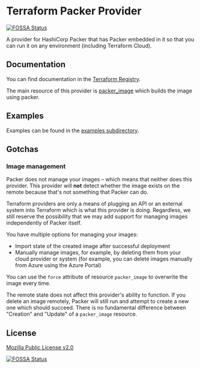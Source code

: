 # Terraform Packer Provider
[![FOSSA Status](https://app.fossa.com/api/projects/git%2Bgithub.com%2Ftoowoxx%2Fterraform-provider-packer.svg?type=shield)](https://app.fossa.com/projects/git%2Bgithub.com%2Ftoowoxx%2Fterraform-provider-packer?ref=badge_shield)


A provider for HashiCorp Packer that has Packer embedded in it so that you can run it
on any environment (including Terraform Cloud).

## Documentation

You can find documentation in the [Terraform Registry](https://registry.terraform.io/providers/toowoxx/packer/latest/docs).

The main resource of this provider is [packer_image](https://registry.terraform.io/providers/toowoxx/packer/latest/docs/resources/image) which builds the image using packer.

## Examples

Examples can be found in the [examples subdirectory](examples/).

## Gotchas

### Image management

Packer does not manage your images – which means that neither does this provider.
This provider will **not** detect whether the image exists on the remote because that's
not something that Packer can do.

Terraform providers are only a means of plugging an API or an external system into Terraform
which is what this provider is doing.
Regardless, we still reserve the possibility that we may add support for managing images independently
of Packer itself.

You have multiple options for managing your images:

 * Import state of the created image after successful deployment
 * Manually manage images, for example, by deleting them from your cloud provider or system (for example, you can delete images manually from Azure using the Azure Portal)

You can use the `force` attribute of resource `packer_image` to overwrite the image every time.

The remote state does not affect this provider's ability to function. If you delete an image remotely, Packer will still run and attempt to create a new one which should succeed. There is no fundamental difference between "Creation" and "Update" of a `packer_image` resource.

## License

[Mozilla Public License v2.0](LICENSE)



[![FOSSA Status](https://app.fossa.com/api/projects/git%2Bgithub.com%2Ftoowoxx%2Fterraform-provider-packer.svg?type=large)](https://app.fossa.com/projects/git%2Bgithub.com%2Ftoowoxx%2Fterraform-provider-packer?ref=badge_large)